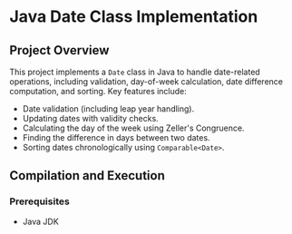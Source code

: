 # Java Date Class Implementation

## Project Overview
This project implements a `Date` class in Java to handle date-related operations, including validation, day-of-week calculation, date difference computation, and sorting. Key features include:
- Date validation (including leap year handling).
- Updating dates with validity checks.
- Calculating the day of the week using Zeller's Congruence.
- Finding the difference in days between two dates.
- Sorting dates chronologically using `Comparable<Date>`.

## Compilation and Execution
### Prerequisites
- Java JDK 


